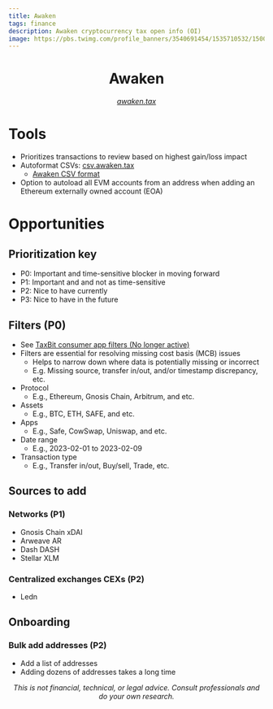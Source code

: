 ```yaml
---
title: Awaken
tags: finance
description: Awaken cryptocurrency tax open info (OI)
image: https://pbs.twimg.com/profile_banners/3540691454/1535710532/1500x500
---
```


<h1 style="text-align: center;">Awaken</h1>

<p style="text-align: center; 
          font-style: italic;">
    <a href="https://awaken.tax" target="_blank">awaken.tax</a>
</p>

# Tools

- Prioritizes transactions to review based on highest gain/loss impact
- Autoformat CSVs: [csv.awaken.tax](https://csv.awaken.tax)
    - [Awaken CSV format](https://accrue.notion.site/How-to-Format-Your-CSV-for-Awaken-Tax-a7c06a4a90e44ff190c5ff9601ffd751)
- Option to autoload all EVM accounts from an address when adding an Ethereum externally owned account (EOA)

# Opportunities

## Prioritization key
- P0: Important and time-sensitive blocker in moving forward
- P1: Important and and not as time-sensitive
- P2: Nice to have currently
- P3: Nice to have in the future

## Filters (P0)
- See [TaxBit consumer app filters (No longer active)](https://drive.google.com/file/d/1kTa9O0RUqEwP-6nw6wSWkud1ocW3WGqo/view?usp=share_link)
- Filters are essential for resolving missing cost basis (MCB) issues
    - Helps to narrow down where data is potentially missing or incorrect
    - E.g. Missing source, transfer in/out, and/or timestamp discrepancy, etc.
- Protocol
    - E.g., Ethereum, Gnosis Chain, Arbitrum, and etc.
- Assets
    - E.g., BTC, ETH, SAFE, and etc.
- Apps
    - E.g., Safe, CowSwap, Uniswap, and etc.
- Date range
    - E.g., 2023-02-01 to 2023-02-09
- Transaction type
    - E.g., Transfer in/out, Buy/sell, Trade, etc.

## Sources to add

### Networks (P1)
- Gnosis Chain xDAI
- Arweave AR
- Dash DASH
- Stellar XLM

### Centralized exchanges CEXs (P2)
- Ledn

## Onboarding

### Bulk add addresses (P2)
- Add a list of addresses
- Adding dozens of addresses takes a long time

<p style="text-align: center; font-style: italic">This is not financial, technical, or legal advice. Consult professionals and do your own research.</p>